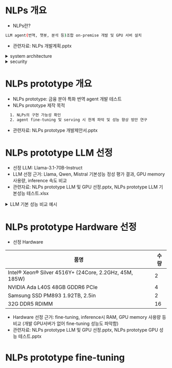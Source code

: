 # NLPs 개요
- NLPs란?
```sh
LLM agent(번역, 챗봇, 분석 등)조합 on-premise 개발 및 GPU 서버 설치
```
- 관련자료: NLPs 개발계획.pptx

<details>
<summary>system architecture</summary>
<div markdown="1">

<img width="824" alt="20241206_092613" src="https://github.com/user-attachments/assets/f797a105-2f4e-4d4b-bcfb-c737414a7dba">

</div>
</details>

<details>
<summary>security</summary>
<div markdown="1">

<img width="905" alt="20241206_092629" src="https://github.com/user-attachments/assets/56a98e51-da5b-4b85-9a9b-dafc8fde6155">

</div>
</details>





# NLPs prototype 개요
- NLPs prototype: 금융 분야 특화 번역 agent 개발 테스트
- NLPs prototype 제작 목적
```sh
  1. NLPs의 구현 가능성 확인
  2. agent fine-tuning 및 serving 시 한계 파악 및 성능 향상 방안 연구
```
- 관련자료: NLPs prototype 개발제안서.pptx


# NLPs prototype LLM 선정
- 선정 LLM: Llama-3.1-70B-Instruct
- LLM 선정 근거: Llama, Qwen, Mistral 기본성능 정성 평가 결과, GPU memory 사용량, inference 속도 비교
- 관련자료: NLPs prototype LLM 및 GPU 선정.pptx, NLPs prototype LLM 기본성능 테스트.xlsx

<details>
<summary>LLM 기본 성능 비교 예시</summary>
<div markdown="1">

<img width="736" alt="20241206_114802" src="https://github.com/user-attachments/assets/44855ed1-2e39-40ed-b09a-ffd4e14dff0c">
<img width="706" alt="20241206_114808" src="https://github.com/user-attachments/assets/f740a114-79e5-4e80-937c-81dbb4d53ee4">

</div>
</details>



# NLPs prototype Hardware 선정
- 선정 Hardware

| 품명 | 수량 |
|------|--------|
|Intel® Xeon® Silver 4516Y+ (24Core, 2.2GHz, 45M, 185W)|2|
|NVIDIA Ada L40S 48GB GDDR6 PCIe|4|
|Samsung SSD PM893 1.92TB, 2.5in|2|
|32G DDR5 RDIMM|16|

- Hardware 선정 근거: fine-tuning, inference시 RAM, GPU memory 사용량 등 비교 (개발 GPU서버가 없어 fine-tuning 성능도 파악함)
- 관련자료: NLPs prototype LLM 및 GPU 선정.pptx, NLPs prototype GPU 성능 테스트.pptx


# NLPs prototype fine-tuning



